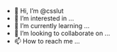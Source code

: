 - 👋 Hi, I’m @csslut
- 👀 I’m interested in ...
- 🌱 I’m currently learning ...
- 💞️ I’m looking to collaborate on ...
- 📫 How to reach me ...

<!---
csslut/csslut is a ✨ special ✨ repository because its `README.md` (this file) appears on your GitHub profile.
You can click the Preview link to take a look at your changes.
--->
